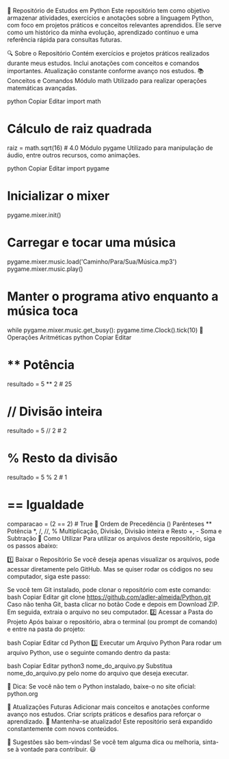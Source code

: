 📌 Repositório de Estudos em Python
Este repositório tem como objetivo armazenar atividades, exercícios e anotações sobre a linguagem Python, com foco em projetos práticos e conceitos relevantes aprendidos. Ele serve como um histórico da minha evolução, aprendizado contínuo e uma referência rápida para consultas futuras.

🔍 Sobre o Repositório
Contém exercícios e projetos práticos realizados durante meus estudos.
Inclui anotações com conceitos e comandos importantes.
Atualização constante conforme avanço nos estudos.
📚 Conceitos e Comandos
Módulo math
Utilizado para realizar operações matemáticas avançadas.

python
Copiar
Editar
import math

# Cálculo de raiz quadrada
raiz = math.sqrt(16)  # 4.0
Módulo pygame
Utilizado para manipulação de áudio, entre outros recursos, como animações.

python
Copiar
Editar
import pygame

# Inicializar o mixer
pygame.mixer.init()

# Carregar e tocar uma música
pygame.mixer.music.load('Caminho/Para/Sua/Música.mp3')
pygame.mixer.music.play()

# Manter o programa ativo enquanto a música toca
while pygame.mixer.music.get_busy():
    pygame.time.Clock().tick(10)
🧮 Operações Aritméticas
python
Copiar
Editar
# ** Potência
resultado = 5 ** 2  # 25

# // Divisão inteira
resultado = 5 // 2  # 2

# % Resto da divisão
resultado = 5 % 2   # 1

# == Igualdade
comparacao = (2 == 2)  # True
📌 Ordem de Precedência
() Parênteses
** Potência
*, /, //, % Multiplicação, Divisão, Divisão inteira e Resto
+, - Soma e Subtração
🚀 Como Utilizar
Para utilizar os arquivos deste repositório, siga os passos abaixo:

1️⃣ Baixar o Repositório
Se você deseja apenas visualizar os arquivos, pode acessar diretamente pelo GitHub. Mas se quiser rodar os códigos no seu computador, siga este passo:

Se você tem Git instalado, pode clonar o repositório com este comando:
bash
Copiar
Editar
git clone https://github.com/adler-almeida/Python.git
Caso não tenha Git, basta clicar no botão Code e depois em Download ZIP. Em seguida, extraia o arquivo no seu computador.
2️⃣ Acessar a Pasta do Projeto
Após baixar o repositório, abra o terminal (ou prompt de comando) e entre na pasta do projeto:

bash
Copiar
Editar
cd Python
3️⃣ Executar um Arquivo Python
Para rodar um arquivo Python, use o seguinte comando dentro da pasta:

bash
Copiar
Editar
python3 nome_do_arquivo.py
Substitua nome_do_arquivo.py pelo nome do arquivo que deseja executar.

📌 Dica: Se você não tem o Python instalado, baixe-o no site oficial: python.org

🔄 Atualizações Futuras
Adicionar mais conceitos e anotações conforme avanço nos estudos.
Criar scripts práticos e desafios para reforçar o aprendizado.
📌 Mantenha-se atualizado! Este repositório será expandido constantemente com novos conteúdos.

📌 Sugestões são bem-vindas! Se você tem alguma dica ou melhoria, sinta-se à vontade para contribuir. 😃